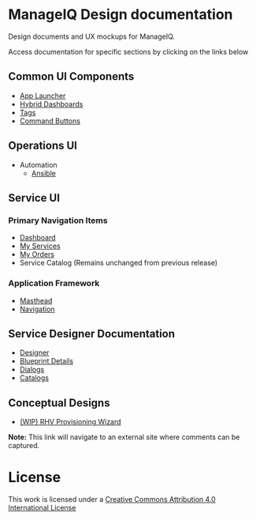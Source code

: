 # ManageIQ Design documentation
Design documents and UX mockups for ManageIQ.

Access documentation for specific sections by clicking on the links below

## Common UI Components
  - [App Launcher](https://manageiq.github.io/manageiq-design/UX/common/AppLauncher/design)
  - [Hybrid Dashboards](https://manageiq.github.io/manageiq-design/UX/common/HybridDashboards/design)
  - [Tags](https://manageiq.github.io/manageiq-design/UX/common/Tags/design)
  - [Command Buttons](https://manageiq.github.io/manageiq-design/UX/common/Button-Layout/design)

## Operations UI
  - Automation
    - [Ansible](https://manageiq.github.io/manageiq-design/UX/ui-classic/automation/ansible/ansible)

## Service UI
### Primary Navigation Items
  - [Dashboard](https://manageiq.github.io/manageiq-design/UX/ui-service/Dashboard/design)
  - [My Services](https://manageiq.github.io/manageiq-design/UX/ui-service/MyServices/design)
  - [My Orders](https://manageiq.github.io/manageiq-design/UX/ui-service/MyOrders/design)
  - Service Catalog (Remains unchanged from previous release)

### Application Framework
- [Masthead](https://manageiq.github.io/manageiq-design/UX/ui-service/Framework/masthead)
- [Navigation](https://manageiq.github.io/manageiq-design/UX/ui-service/Framework/navigation)

## Service Designer Documentation

  - [Designer](https://manageiq.github.io/manageiq-design/UX/ui-service/designer/design)
  - [Blueprint Details](https://manageiq.github.io/manageiq-design/UX/ui-service/designer/BlueprintDetails/design)
  - [Dialogs](https://manageiq.github.io/manageiq-design/UX/ui-service/designer/Dialogs/design)
  - [Catalogs](https://manageiq.github.io/manageiq-design/UX/ui-service/Catalogs/design)

## Conceptual Designs

  - [(WIP) RHV Provisioning Wizard](http://talk.manageiq.org/t/ux-design-rhv-provisioning/3079)

**Note:** This link will navigate to an external site where comments can be captured.

# License

This work is licensed under a [Creative Commons Attribution 4.0 International License](http://creativecommons.org/licenses/by/4.0/)
